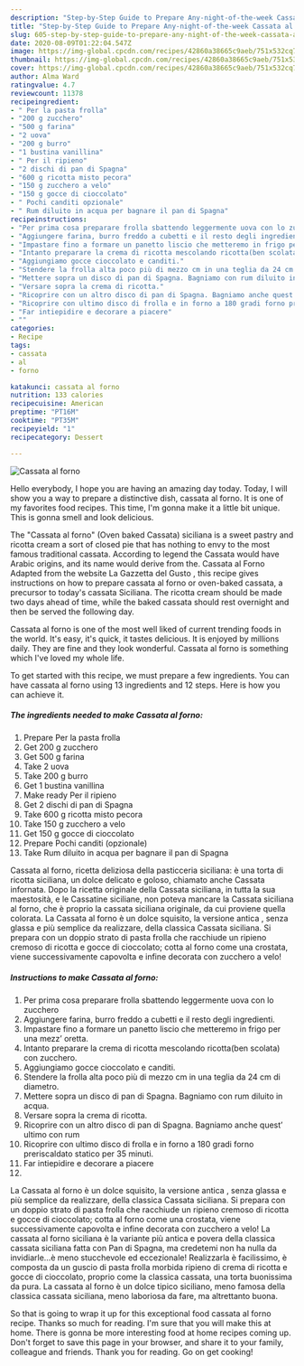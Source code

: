 ```yaml
---
description: "Step-by-Step Guide to Prepare Any-night-of-the-week Cassata al forno"
title: "Step-by-Step Guide to Prepare Any-night-of-the-week Cassata al forno"
slug: 605-step-by-step-guide-to-prepare-any-night-of-the-week-cassata-al-forno
date: 2020-08-09T01:22:04.547Z
image: https://img-global.cpcdn.com/recipes/42860a38665c9aeb/751x532cq70/cassata-al-forno-recipe-main-photo.jpg
thumbnail: https://img-global.cpcdn.com/recipes/42860a38665c9aeb/751x532cq70/cassata-al-forno-recipe-main-photo.jpg
cover: https://img-global.cpcdn.com/recipes/42860a38665c9aeb/751x532cq70/cassata-al-forno-recipe-main-photo.jpg
author: Alma Ward
ratingvalue: 4.7
reviewcount: 11378
recipeingredient:
- " Per la pasta frolla"
- "200 g zucchero"
- "500 g farina"
- "2 uova"
- "200 g burro"
- "1 bustina vanillina"
- " Per il ripieno"
- "2 dischi di pan di Spagna"
- "600 g ricotta misto pecora"
- "150 g zucchero a velo"
- "150 g gocce di cioccolato"
- " Pochi canditi opzionale"
- " Rum diluito in acqua per bagnare il pan di Spagna"
recipeinstructions:
- "Per prima cosa preparare frolla sbattendo leggermente uova con lo zucchero"
- "Aggiungere farina, burro freddo a cubetti e il resto degli ingredienti."
- "Impastare fino a formare un panetto liscio che metteremo in frigo per una mezz’ oretta."
- "Intanto preparare la crema di ricotta mescolando ricotta(ben scolata) con zucchero."
- "Aggiungiamo gocce cioccolato e canditi."
- "Stendere la frolla alta poco più di mezzo cm in una teglia da 24 cm di diametro."
- "Mettere sopra un disco di pan di Spagna. Bagniamo con rum diluito in acqua."
- "Versare sopra la crema di ricotta."
- "Ricoprire con un altro disco di pan di Spagna. Bagniamo anche quest’ ultimo con rum"
- "Ricoprire con ultimo disco di frolla e in forno a 180 gradi forno preriscaldato statico per 35 minuti."
- "Far intiepidire e decorare a piacere"
- ""
categories:
- Recipe
tags:
- cassata
- al
- forno

katakunci: cassata al forno 
nutrition: 133 calories
recipecuisine: American
preptime: "PT16M"
cooktime: "PT35M"
recipeyield: "1"
recipecategory: Dessert

---
```



![Cassata al forno](https://img-global.cpcdn.com/recipes/42860a38665c9aeb/751x532cq70/cassata-al-forno-recipe-main-photo.jpg)

Hello everybody, I hope you are having an amazing day today. Today, I will show you a way to prepare a distinctive dish, cassata al forno. It is one of my favorites food recipes. This time, I'm gonna make it a little bit unique. This is gonna smell and look delicious.

The &#34;Cassata al forno&#34; (Oven baked Cassata) siciliana is a sweet pastry and ricotta cream a sort of closed pie that has nothing to envy to the most famous traditional cassata. According to legend the Cassata would have Arabic origins, and its name would derive from the. Cassata al Forno Adapted from the website La Gazzetta del Gusto , this recipe gives instructions on how to prepare cassata al forno or oven-baked cassata, a precursor to today&#39;s cassata Siciliana. The ricotta cream should be made two days ahead of time, while the baked cassata should rest overnight and then be served the following day.

Cassata al forno is one of the most well liked of current trending foods in the world. It's easy, it's quick, it tastes delicious. It is enjoyed by millions daily. They are fine and they look wonderful. Cassata al forno is something which I've loved my whole life.


To get started with this recipe, we must prepare a few ingredients. You can have cassata al forno using 13 ingredients and 12 steps. Here is how you can achieve it.

<!--inarticleads1-->

##### The ingredients needed to make Cassata al forno:

1. Prepare  Per la pasta frolla
1. Get 200 g zucchero
1. Get 500 g farina
1. Take 2 uova
1. Take 200 g burro
1. Get 1 bustina vanillina
1. Make ready  Per il ripieno
1. Get 2 dischi di pan di Spagna
1. Take 600 g ricotta misto pecora
1. Take 150 g zucchero a velo
1. Get 150 g gocce di cioccolato
1. Prepare  Pochi canditi (opzionale)
1. Take  Rum diluito in acqua per bagnare il pan di Spagna


Cassata al forno, ricetta deliziosa della pasticceria siciliana: è una torta di ricotta siciliana, un dolce delicato e goloso, chiamato anche Cassata infornata. Dopo la ricetta originale della Cassata siciliana, in tutta la sua maestosità, e le Cassatine siciliane, non poteva mancare la Cassata siciliana al forno, che è proprio la cassata siciliana originale, da cui proviene quella colorata. La Cassata al forno è un dolce squisito, la versione antica , senza glassa e più semplice da realizzare, della classica Cassata siciliana. Si prepara con un doppio strato di pasta frolla che racchiude un ripieno cremoso di ricotta e gocce di cioccolato; cotta al forno come una crostata, viene successivamente capovolta e infine decorata con zucchero a velo! 

<!--inarticleads2-->

##### Instructions to make Cassata al forno:

1. Per prima cosa preparare frolla sbattendo leggermente uova con lo zucchero
1. Aggiungere farina, burro freddo a cubetti e il resto degli ingredienti.
1. Impastare fino a formare un panetto liscio che metteremo in frigo per una mezz’ oretta.
1. Intanto preparare la crema di ricotta mescolando ricotta(ben scolata) con zucchero.
1. Aggiungiamo gocce cioccolato e canditi.
1. Stendere la frolla alta poco più di mezzo cm in una teglia da 24 cm di diametro.
1. Mettere sopra un disco di pan di Spagna. Bagniamo con rum diluito in acqua.
1. Versare sopra la crema di ricotta.
1. Ricoprire con un altro disco di pan di Spagna. Bagniamo anche quest’ ultimo con rum
1. Ricoprire con ultimo disco di frolla e in forno a 180 gradi forno preriscaldato statico per 35 minuti.
1. Far intiepidire e decorare a piacere
1. 


La Cassata al forno è un dolce squisito, la versione antica , senza glassa e più semplice da realizzare, della classica Cassata siciliana. Si prepara con un doppio strato di pasta frolla che racchiude un ripieno cremoso di ricotta e gocce di cioccolato; cotta al forno come una crostata, viene successivamente capovolta e infine decorata con zucchero a velo! La cassata al forno siciliana è la variante più antica e povera della classica cassata siciliana fatta con Pan di Spagna, ma credetemi non ha nulla da invidiarle…è meno stucchevole ed eccezionale! Realizzarla è facilissimo, è composta da un guscio di pasta frolla morbida ripieno di crema di ricotta e gocce di cioccolato, proprio come la classica cassata, una torta buonissima da pura. La cassata al forno è un dolce tipico siciliano, meno famosa della classica cassata siciliana, meno laboriosa da fare, ma altrettanto buona. 

So that is going to wrap it up for this exceptional food cassata al forno recipe. Thanks so much for reading. I'm sure that you will make this at home. There is gonna be more interesting food at home recipes coming up. Don't forget to save this page in your browser, and share it to your family, colleague and friends. Thank you for reading. Go on get cooking!
